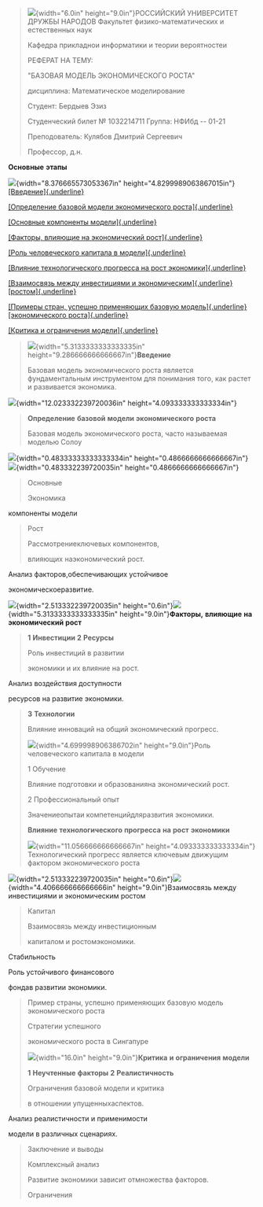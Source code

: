 > ![](./1ghgzcct.png){width="6.0in" height="9.0in"}РОССИЙСКИЙ
> УНИВЕРСИТЕТ ДРУЖБЫ НАРОДОВ Факультет физико-математических и
> естественных наук
>
> Кафедра прикладнои информатики и теории вероятностеи
>
> РЕФЕРАТ НА ТЕМУ:
>
> "БАЗОВАЯ МОДЕЛЬ ЭКОНОМИЧЕСКОГО РОСТА"
>
> дисциплина: Математическое моделирование
>
> Студент: Бердыев Эзиз
>
> Студенческий билет № 1032214711 Группа: НФИбд -- 01-21
>
> Преподователь: Кулябов Дмитрий Сергеевич
>
> Профессор, д.н.

**Основные** **этапы**

![](./jlds4jmy.png){width="8.376665573053367in"
height="4.8299989063867015in"}[[Введение]{.underline}](applewebdata://FA524044-6E6A-4E56-9CAF-79D221FB2E3D/#_Toc159508931)

[[Определение базовой модели экономического
роста]{.underline}](applewebdata://FA524044-6E6A-4E56-9CAF-79D221FB2E3D/#_Toc159508932)

[[Основные компоненты
модели]{.underline}](applewebdata://FA524044-6E6A-4E56-9CAF-79D221FB2E3D/#_Toc159508933)

[[Факторы, влияющие на экономический
рост]{.underline}](applewebdata://FA524044-6E6A-4E56-9CAF-79D221FB2E3D/#_Toc159508934)

[[Роль человеческого капитала в
модели]{.underline}](applewebdata://FA524044-6E6A-4E56-9CAF-79D221FB2E3D/#_Toc159508939)

[[Влияние технологического прогресса на рост
экономики]{.underline}](applewebdata://FA524044-6E6A-4E56-9CAF-79D221FB2E3D/#_Toc159508940)

[[Взаимосвязь между инвестициями и
экономическим]{.underline}](applewebdata://FA524044-6E6A-4E56-9CAF-79D221FB2E3D/#_Toc159508941)
[[ростом]{.underline}](applewebdata://FA524044-6E6A-4E56-9CAF-79D221FB2E3D/#_Toc159508941)

[[Примеры стран, успешно применяющих базовую
модель]{.underline}](applewebdata://FA524044-6E6A-4E56-9CAF-79D221FB2E3D/#_Toc159508942)
[[экономического
роста]{.underline}](applewebdata://FA524044-6E6A-4E56-9CAF-79D221FB2E3D/#_Toc159508942)

[[Критика и ограничения
модели]{.underline}](applewebdata://FA524044-6E6A-4E56-9CAF-79D221FB2E3D/#_Toc159508943)

> ![](./b2d1xele.png){width="5.3133333333333335in"
> height="9.286666666666667in"}**Введение**
>
> Базовая модель экономического роста является фундаментальным
> инструментом для понимания того, как растет и развивается экономика.

![](./towidt01.png){width="12.023332239720036in"
height="4.093333333333334in"}

> **Определение** **базовой** **модели** **экономического** **роста**
>
> Базовая модель экономического роста, часто называемая моделью Солоу

![](./03kmm1zw.png){width="0.48333333333333334in"
height="0.4866666666666667in"}![](./dqrwiwez.png){width="0.483332239720035in"
height="0.4866666666666667in"}

> Основные
>
> Экономика

компоненты модели

> Рост
>
> Рассмотрениеключевых компонентов,
>
> влияющих наэкономический рост.

Анализ факторов,обеспечивающих устойчивое

экономическоеразвитие.

![](./r045ulja.png){width="2.513332239720035in"
height="0.6in"}![](./v5flocil.png){width="5.3133333333333335in"
height="9.0in"}**Факторы,** **влияющие** **на** **экономический**
**рост**

> **1** **Инвестиции** **2** **Ресурсы**
>
> Роль инвестиций в развитии
>
> экономики и их влияние на рост.

Анализ воздействия доступности

ресурсов на развитие экономики.

> **3** **Технологии**
>
> Влияние инноваций на общий экономический прогресс.
>
> ![](./hwraobzc.png){width="4.699998906386702in"
> height="9.0in"}Роль человеческого капитала в модели
>
> 1 Обучение
>
> Влияние подготовки и образованияна экономический рост.
>
> 2 Профессиональный опыт
>
> Значениеопытаи компетенцийдляразвития экономики.
>
> **Влияние** **технологического** **прогресса** **на** **рост**
> **экономики**
>
> ![](./vmaprj2q.png){width="11.056666666666667in"
> height="4.093333333333334in"}Технологический прогресс является
> ключевым движущим фактором экономического роста

![](./hpty3k2p.png){width="2.513332239720035in"
height="0.6in"}![](./431du1r2.png){width="4.406666666666666in"
height="9.0in"}Взаимосвязь между инвестициями и экономическим ростом

> Капитал
>
> Взаимосвязь между инвестиционным
>
> капиталом и ростомэкономики.

Стабильность

Роль устойчивого финансового

фондав развитии экономики.

> Пример страны, успешно применяющих базовую модель экономического роста
>
> Стратегии успешного
>
> экономического роста в Сингапуре
>
> ![](./2qfdgmgx.png){width="16.0in" height="9.0in"}**Критика**
> **и** **ограничения** **модели**
>
> **1** **Неучтенные** **факторы** **2** **Реалистичность**
>
> Ограничения базовой модели и критика
>
> в отношении упущенныхаспектов.

Анализ реалистичности и применимости

модели в различных сценариях.

> Заключение и выводы
>
> Комплексный анализ
>
> Развитие экономики зависит отмножества факторов.
>
> Ограничения
